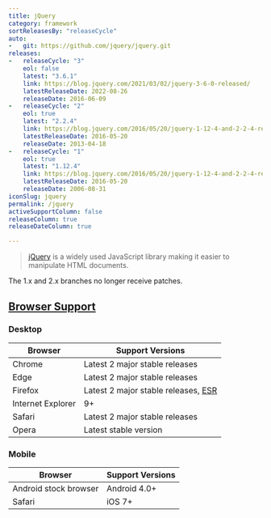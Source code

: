```yaml
---
title: jQuery
category: framework
sortReleasesBy: "releaseCycle"
auto:
-   git: https://github.com/jquery/jquery.git
releases:
-   releaseCycle: "3"
    eol: false
    latest: "3.6.1"
    link: https://blog.jquery.com/2021/03/02/jquery-3-6-0-released/
    latestReleaseDate: 2022-08-26
    releaseDate: 2016-06-09
-   releaseCycle: "2"
    eol: true
    latest: "2.2.4"
    link: https://blog.jquery.com/2016/05/20/jquery-1-12-4-and-2-2-4-released/
    latestReleaseDate: 2016-05-20
    releaseDate: 2013-04-18
-   releaseCycle: "1"
    eol: true
    latest: "1.12.4"
    link: https://blog.jquery.com/2016/05/20/jquery-1-12-4-and-2-2-4-released/
    latestReleaseDate: 2016-05-20
    releaseDate: 2006-08-31
iconSlug: jquery
permalink: /jquery
activeSupportColumn: false
releaseColumn: true
releaseDateColumn: true

---
```


> [jQuery](https://jquery.com/) is a widely used JavaScript library making it easier to manipulate HTML documents.

The 1.x and 2.x branches no longer receive patches.

## [Browser Support](https://jquery.com/browser-support/)

### Desktop

| Browser           | Support Versions                                                                                |
|-------------------|-------------------------------------------------------------------------------------------------|
| Chrome            | Latest 2 major stable releases                                                                  |
| Edge              | Latest 2 major stable releases                                                                  |
| Firefox           | Latest 2 major stable releases, [ESR](https://support.mozilla.org/kb/firefox-esr-release-cycle) |
| Internet Explorer | 9+                                                                                              |
| Safari            | Latest 2 major stable releases                                                                  |
| Opera             | Latest stable version                                                                           |

### Mobile

| Browser               | Support Versions               |
|-----------------------|--------------------------------|
| Android stock browser | Android 4.0+                   |
| Safari                | iOS 7+                         |
